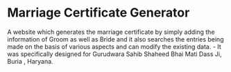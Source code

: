 
<h1>Marriage Certificate Generator </h1>
A website which generates the marriage certificate by simply 
adding the information of Groom as well as Bride and it also searches the entries being made on the basis of various 
aspects and can modify the existing data. - It was specifically designed for Gurudwara Sahib Shaheed 
Bhai Mati Dass Ji, Buria , Haryana. 
